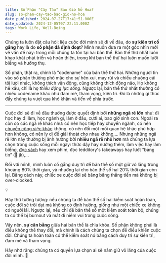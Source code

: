 ```yaml
---
title: Số Phận "Cây Táo" Bao Giờ Nở Hoa?
slug: so-phan-cay-tao-bao-gio-no-hoa
date_published: 2024-07-27T17:41:51.000Z
date_updated: 2024-12-05T07:22:11.000Z
tags: Work Life, Well-Being
---
```


Chúng ta luôn đặt câu hỏi: liệu cuộc đời mình sẽ đi về đâu, do **sự kiên trì cố gắng** hay là do **số phận đã định đoạt**? Mình muốn đưa ra một góc nhìn mới về vấn đề này: trong mỗi chúng ta tồn tại hai bản thể. Bản thể thứ nhất luôn khao khát phát triển và hoàn thiện, trong khi bản thể thứ hai luôn muốn lười biếng và hưởng thụ.

Số phận, thật ra, chính là "codename" của bản thể thứ hai. Những người tin vào số phận thường phó mặc cho sự hên xui, may rủi và chiều chuộng cái tôi lười nhác, không thích vận động, cũng không thích động não. Họ không hề xấu, chỉ là họ *thiếu động lực sống*. Ngược lại, bản thể thứ nhất thường có nhiều codename khác như đam mê, tham vọng, kiên trì. Đó là những gì thúc đẩy chúng ta vượt qua khó khăn và tiến về phía trước.

---

Cuộc đời sẽ đi về đâu thường được quyết định bởi **những ngã rẽ lớn** như: đi học hay đi làm, học ngành gì, làm ở đâu, cưới ai, bao giờ sinh con. Ngoài ra còn có các ngã rẽ khác như: có nên học tiếp hay chuyển ngành, có nên [chuyển công việc khác](__GHOST_URL__/microsoft-5-nam-1-hanh-trinh-hoc-hoi-3-bai-hoc-truong-thanh/) không, có nên đổi một mối quan hệ khác phù hợp hơn không, có nên ly dị để giải thoát cho nhau không,… Nhưng những ngã rẽ lớn này thường bị ảnh hưởng bởi **nhiều ngã rẽ nhỏ hơn** mà chúng ta lựa chọn trong cuộc sống mỗi ngày: thức dậy hay nướng thêm, làm việc hay làm biếng, [đọc sách](__GHOST_URL__/tag/book/) hay xem phim, đọc tedditory's takeaways hay lướt “bảng tin” (🤭 jk),...

Đối với mình, mình luôn cố gắng duy trì để bản thể số một giữ vô lăng trong khoảng 80% thời gian, và nhường lại cho bản thể số hai 20% thời gian còn lại. Bằng cách này, chiếc xe cuộc đời sẽ băng băng thẳng tiến mà không bị over-clocked.

💡

Hãy thử tưởng tượng: nếu chúng ta để bản thể số hai kiểm soát hoàn toàn, cuộc đời sẽ trôi dạt mà không có định hướng, giống như một chiếc xe không có người lái. Ngược lại, nếu chỉ để bản thể số một kiểm soát toàn bộ, chúng ta có thể bị burnout và mất đi niềm vui trong cuộc sống.

Vậy nên, **sự cân bằng** giữa hai bản thể là chìa khóa. Số phận không phải là điều không thể thay đổi, mà chính là cách chúng ta chọn để điều khiển cuộc đời. Chúng ta hoàn toàn có thể kiểm soát nó bằng cách duy trì sự kiên trì, đam mê và tham vọng.

Hãy nhớ rằng: chúng ta có quyền lựa chọn ai sẽ nắm giữ vô lăng của cuộc đời mình. 💪
